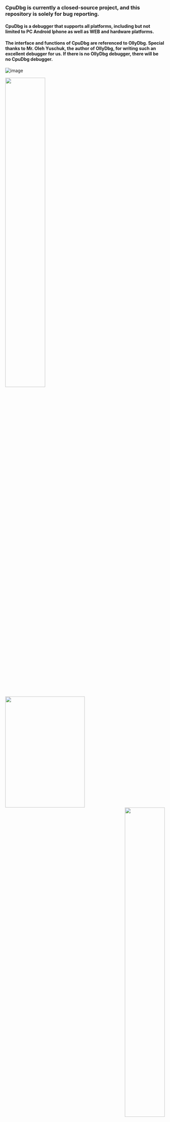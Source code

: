 ### CpuDbg is currently a closed-source project, and this repository is solely for bug reporting.

#### CpuDbg is a debugger that supports all platforms, including but not limited to PC Android Iphone as well as WEB and hardware platforms.
#### The interface and functions of CpuDbg are referenced to OllyDbg. Special thanks to Mr. Oleh Yuschuk, the author of OllyDbg, for writing such an excellent debugger for us. If there is no OllyDbg debugger, there will be no CpuDbg debugger.

![image](https://github.com/CpuDbg/CpuDbg/assets/134661959/2857e0ea-7933-4313-a2b3-077bd0ee74e6)


<img src="http://pic11.photophoto.cn/20090626/0036036341009653_b.jpg" width="50%" height="50%">


<img src="http://pic11.photophoto.cn/20090626/0036036341009653_b.jpg" width="251" height="350" >



<div align=right><img src="http://pic11.photophoto.cn/20090626/0036036341009653_b.jpg" width="50%" height="50%"></div>



